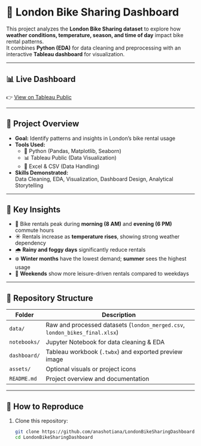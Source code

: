 # 🚴 London Bike Sharing Dashboard

This project analyzes the **London Bike Sharing dataset** to explore how **weather conditions, temperature, season, and time of day** impact bike rental patterns.  
It combines **Python (EDA)** for data cleaning and preprocessing with an interactive **Tableau dashboard** for visualization.

---

## 📊 Live Dashboard
👉 [View on Tableau Public](https://public.tableau.com/app/profile/muhammad.anas7488/viz/LondonBikeSharingDashboard_17609451594980/Dashboard1)  



---

## 🧠 Project Overview
- **Goal:** Identify patterns and insights in London’s bike rental usage  
- **Tools Used:**
  - 🐍 Python (Pandas, Matplotlib, Seaborn)
  - 📊 Tableau Public (Data Visualization)
  - 💾 Excel & CSV (Data Handling)
- **Skills Demonstrated:**  
  Data Cleaning, EDA, Visualization, Dashboard Design, Analytical Storytelling

---

## 🧩 Key Insights
- 🚴 Bike rentals peak during **morning (8 AM)** and **evening (6 PM)** commute hours  
- ☀️ Rentals increase as **temperature rises**, showing strong weather dependency  
- 🌧️ **Rainy and foggy days** significantly reduce rentals  
- ❄️ **Winter months** have the lowest demand; **summer** sees the highest usage  
- 📅 **Weekends** show more leisure-driven rentals compared to weekdays  

---

## 📂 Repository Structure
| Folder | Description |
|---------|-------------|
| `data/` | Raw and processed datasets (`london_merged.csv`, `london_bikes_final.xlsx`) |
| `notebooks/` | Jupyter Notebook for data cleaning & EDA |
| `dashboard/` | Tableau workbook (`.twbx`) and exported preview image |
| `assets/` | Optional visuals or project icons |
| `README.md` | Project overview and documentation |

---

## 🧮 How to Reproduce
1. Clone this repository:
   ```bash
   git clone https://github.com/anashotiana/LondonBikeSharingDashboard.git
   cd LondonBikeSharingDashboard
